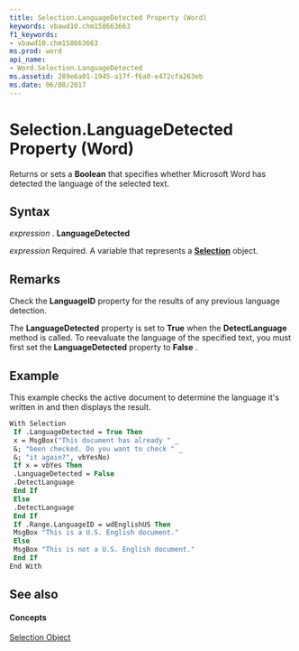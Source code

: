 ```yaml
---
title: Selection.LanguageDetected Property (Word)
keywords: vbawd10.chm158663663
f1_keywords:
- vbawd10.chm158663663
ms.prod: word
api_name:
- Word.Selection.LanguageDetected
ms.assetid: 289e6a01-1945-a17f-f6a0-e472cfa263eb
ms.date: 06/08/2017
---
```



# Selection.LanguageDetected Property (Word)

Returns or sets a **Boolean** that specifies whether Microsoft Word has detected the language of the selected text.


## Syntax

 _expression_ . **LanguageDetected**

 _expression_ Required. A variable that represents a **[Selection](selection-object-word.md)** object.


## Remarks

Check the **LanguageID** property for the results of any previous language detection.

The **LanguageDetected** property is set to **True** when the **DetectLanguage** method is called. To reevaluate the language of the specified text, you must first set the **LanguageDetected** property to **False** .


## Example

This example checks the active document to determine the language it's written in and then displays the result.


```vb
With Selection 
 If .LanguageDetected = True Then 
 x = MsgBox("This document has already " _ 
 &; "been checked. Do you want to check " _ 
 &; "it again?", vbYesNo) 
 If x = vbYes Then 
 .LanguageDetected = False 
 .DetectLanguage 
 End If 
 Else 
 .DetectLanguage 
 End If 
 If .Range.LanguageID = wdEnglishUS Then 
 MsgBox "This is a U.S. English document." 
 Else 
 MsgBox "This is not a U.S. English document." 
 End If 
End With
```


## See also


#### Concepts


[Selection Object](selection-object-word.md)

